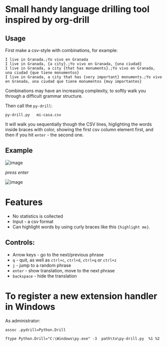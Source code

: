 # Small handy language drilling tool inspired by org-drill

## Usage

First make a csv-style with combinations, for example:
```csv
I live in Granada.;Yo vivo en Granada
I live in Granada, {a city}.;Yo vivo en Granada, {una ciudad}
I live in Granada, a city {that has monuments}.;Yo vivo en Granada, una ciudad {que tiene monumentos}
I live in Granada, a city that has {very important} monuments.;Yo vivo en Granada, una ciudad que tiene monumentos {muy importantes}
```

Combinations may have an increasing complexity, to softly walk you through a difficult grammar structure.

Then call the `py-drill`:
```batch
py-drill.py   mi-casa.csv
```

It will walk you sequentially though the CSV lines, higlighting the words inside braces with color, showing the first csv column element first, and then if you hit `enter` - the second one.

## Example
![image](https://github.com/kkdd-ddkk/py-drill/assets/58269091/482f19e9-42ac-474e-a735-71db3ef42e3c)

*press enter*

![image](https://github.com/kkdd-ddkk/py-drill/assets/58269091/855acd55-6963-463b-8731-e623f6a9032f)


# Features

- No statistics is collected
- Input - a csv format
- Сan highlight words by using curly braces like this `{highlight me}`.




## Controls:
- Arrow keys - go to the next/previous phrase
- `q` - quit, as well as `ctrl+c`, `ctrl+d`, `ctrl+q` or `ctrl+z`
- `j` - jump to a random phrase
- `enter` - show translation, move to the next phrase
- `backspace` - hide the translation





# To register a new extension handler in Windows

As administrator:
```batch
assoc .pydrill=Python.Drill

ftype Python.Drill="C:\Windows\py.exe" -3  path\to\py-drill.py  %1 %2
```
